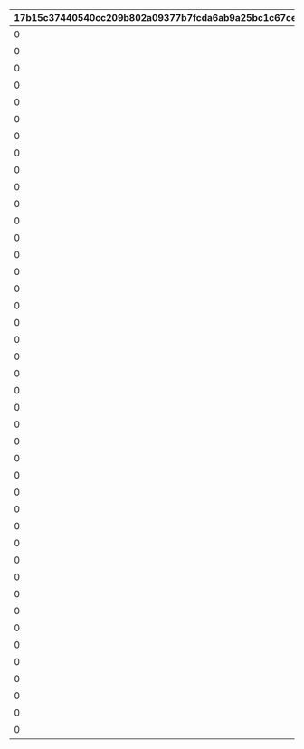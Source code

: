 |17b15c37440540cc209b802a09377b7fcda6ab9a25bc1c67cecd554f5b05825c|40fe94dc6970912090b9669628489db941821bd277bb4e8b2867268e9cb0ac63|063ae0d35c007f89c6a00ceabdb6eae74c71f5a4c67da4b194f4efc3b11cd431|b08083d5eea95bb82ca9a56443769ef12055576ee634e10d0f2114edb510ffd1|fb5982631dc27a1f4f8f32e1b58efc8078a212b410831f54248c11bf984eb6ac|4c467e5448c5b492e3d3dfcd535623f904cd464bf59cbba76dbcb5ea477ed73b|cc92b7a2bb933e3fe4a8de8c7b939736037a7fecdc82bb73f3b4de14ba64a07f|88551a6ca5dd657048a1f2da4ba4dfb5035e6f5ca6b5c1cf3ed6894afa342cdb|b7d93bb8453914449f1fd8529ce617f02022c6778bea141c5b2730fdda1b64f8|63832dce2b2576b8b39578bdbdc2ac250727324ce2c8d3914ab9f0bdba77fa6c|f0c20bf2dda242ab4ae415b8d6519c642b4b21f37727c36cd1768865ba478819|ad5794c0e0e5cc9f450df0b205592b5e7b615fa37b8e971a6178c96728a76d1d|d57c1214cb93b174c98e7353e9bae364d1a15c789b02105a91056f96cfe951af|87318fb8009bcdc66b41537dd5608bf51783feefd09c6659059900d9fa5bdec2|6481321b56225b6858f869489a59ea6ad17eded96e40a65f6bb27fa20854a260|
| --- | --- | --- | --- | --- | --- | --- | --- | --- | --- | --- | --- | --- | --- | --- |
|0|ねぇねぇ、騎士クン\n手伝ってあげようよ～|1|ヒヨリでっす♪\n元気いっぱいがんばるよ♪|1|0|0|1|1.4|お！\nあそこに困ってそうな人発見！|0|春咲 ひより|2|0|1001|
|0|わ、わたし、\nなに言ってるんだろ\nあはは…|1|みんなみたいに\nわたしも強くならなきゃ|1|0|0|1|1.4|大切な人を\n守れるようになりたい…って|0|草野 優衣|2|0|1002|
|0|少しは磨かれると思いますよ。|1|フェンシングを始めてみては？|1|0|0|1|1.4|キミに必要な集中力と感性が|0|士条 怜|2|0|1003|
|0|みそぎはねぇ、\nかくれんぼやりたい！|1|ねぇ、にいちゃん！|1|0|0|1|1.5|今日はなにして遊ぶ？|0|穂高 みそぎ|2|0|1004|
|0|私といっしょに…\nいかない？|1|風宮あかりです|1|0|0|1|1.4|ねぇ…|0|風宮 あかり|2|0|1006|
|0|食べ物の恨みは怖いのー|1|出雲宮子なのー|1|0|0|1|1.5|プリンたべたいのー|0|出雲 宮子|2|0|1007|
|0|いいよ。\n見られることは運命さ…|1|ボクは虹村雪。|1|0|0|1|1.4|キミもボクの美貌に\n吸い寄せられたんだね。|0|虹村 雪|2|0|1008|
|0|人呼んで「疾風の冥姫」!!|1|フッ…聞いて後悔するがいい！|1|0|0|1|1.4|我が真名は\nアンネローゼ・フォン・シュテッヒパルム！|0|柊杏奈|2|0|1009|
|0|ほんまおおきにやわ～♪|1|マホマホ王国のプリンセス、\nまほ姫どす|1|0|0|1|1.5|うさぎさん、\n運命の王子はんに巡りあわせてくれて|0|姫宮 真歩|2|0|1010|
|0|ここで会ったが\n100年目～！|1|衣之咲璃乃です！|1|0|0|1|1.4|生き別れたお兄ちゃんを探して\n三千世界！|0|衣之咲 璃乃|2|0|1011|
|0|…って、お願い！\n誰にも言わないでおいて～！|1|私はハツネ、\n結構強いんだよ。\nきらーん☆|1|0|0|1|1.4|ち、超能力って…\n何のことかな～？|0|柏崎 初音|2|0|1012|
|0|ヒデサイまぢ\nGF（グッドフィーリング）～♪|1|ちょす！\n美波鈴奈だよ～♪|1|0|0|1|1.4|一応カリスマ読モJKやってまっす！|0|美波 鈴奈|2|0|1016|
|0|でも、沖縄もとってもいいとこさー|1|はいたーい。\n喜屋武香織さー。|1|0|0|1|1.4|東京は遊園地みたいなところさー|0|喜屋武 香織|2|0|1017|
|0|イオちゃんって呼んでね。|1|支倉伊緒です。|1|0|0|1|1.4|先生って呼ばれるのは\nくすぐったいから|0|支倉 伊緒|2|0|1018|
|0|ミミをおいてかないでぇ～|1|ふえ…？\nミミ、むずかしいこと\nよくわかんない…|1|0|0|1|1.5|あ！/\お兄ちゃ～ん\nまってよ～|0|茜 ミミ|2|0|1020|
|0|ふぇぇぇぇぇん……|1|あ…あの…えっと…\n栗…林…くるみ…です……|1|0|0|1|1.5|あの……\nふぇ……|0|栗林 くるみ|2|0|1021|
|0|なんてありがとうございます！|1|風宮よりです。\nあああああ！|1|0|0|1|1.4|こんな私に貴重な時間を\n割いていただき、|0|風宮 より|2|0|1022|
|0|私こっち行きたいー\nね、早く早くー|1|私、アヤネ！\nぷうきちと一緒についてってあげるね！|1|0|0|1|1.5|おにいちゃんどこいくの？\nえ？|0|北条 綾音|2|0|1023|
|0|これて何か違う…\nあああすみません！|1|わっ…わっ…私、\n天野すずめといいます！|1|0|0|1|1.4|ふ、不束者ですが\nどうぞ末永く…って、|0|天野 すずめ|2|0|1025|
|0|離しませんわ………\n絶対に…!!|1|……クスクス…私は\n…倉石恵理子……|1|0|0|1|1.4|あなたは…運命の……\n伴侶……|0|倉石 恵理子|2|0|1027|
|0|…そうでしょ？？|1|佐々木咲恋よ。\nねえ、世の中に無駄なことが\n多すぎると思わない？|1|0|0|1|1.4|その無駄を省くことができれば、\nもっと余裕のある暮らしができるっ！|0|佐々木 咲恋|2|0|1028|
|0|あはは、\n私もまだまだだなぁ～|1|桜井望だよ！\nよろしくねっ|1|0|0|1|1.4|ぇっと…\nキミ、私のこと知らないの?!|0|桜井 望|2|0|1029|
|0|ショーグン、\nワタシと一緒に天下統一デース！|1|デケデケデンっ！|1|0|0|1|1.4|初めまして、\n私はニノン・ジュベール申すデス！|0|ニノン・ジュベール|2|0|1030|
|0|おかしいですね……|1|上喜しのぶです。\n手元のドクロが父です。|1|0|0|1|1.4|でもって私の隣にいるのが……\nえ、見えない？|0|上喜 しのぶ|2|0|1031|
|0|そう、\nオラのボケに突っ込める相方が…！|1|目指すはビッグな\nお笑い芸人だっぺ！|1|0|0|1|1.5|けんども\nそれには足りないモンが…|0|野戸まひる|2|0|1033|
|0|ちょ\nちょっと一杯飲んできます…！|1|あの…私…綾瀬ゆかりです…\nあの…ごめんなさい！|1|0|0|1|1.4|ちょっと緊張しちゃって…|0|綾瀬 ゆかり|2|0|1034|
|0|これ以上お話しすることは…\nないです！|1|氷川鏡華…です|1|0|0|1|1.5|知らない人とは話しちゃいけないので|0|氷川 鏡華|2|0|1036|
|0|私体が弱いから、\n30分に一度休憩しないと\nいけないんです。|1|柏崎…栞です。|1|0|0|1|1.4|……あ、アラーム。|0|柏崎 栞|2|0|1038|
|0|野に咲く花が、\n唯一の話相手です。|1|ふ、双葉碧です。|1|0|0|1|1.4|私、一人も友達がいなくて……|0|双葉 碧|2|0|1040|
|0|そう思っています。|1|三角千歌です。|1|0|0|1|1.4|私の歌声で、\n皆さんが幸せになってくれたらいいなって…|0|三角 千歌|2|0|1042|
|0|う、疑ってすまなかったな…|1|安芸真琴だ。|1|0|0|1|1.4|あぁ？\nお前のそいつの仲間か？|0|安芸 真琴|2|0|1043|
|0|わらわの偉大な力に\nひれ伏すがいい！\nはっはっは！|1|わらわこそは夜を総べる者！|1|0|0|1|1.4|生けとし生ける全ての者よ！|0|イリヤ・オーンスタイン|2|0|1044|
|0|ｌク、クウカに何かご用ですか!?|1|そこで騎士は妖精を乱暴に……|1|0|0|1|1.4|ぐふふふふ……はっ！|0|遠見 空花|2|0|1045|
|0|う～ん…\n猫ってホントに最高にゃ～♪|1|宮坂たまきにゃ♪\n猫はいいにゃよ？|1|0|0|1|1.4|自由気ままで♪\n寝て遊んで、食べてケンカして…|0|宮坂たまき|2|0|1046|
|0|…と思ったら\nバイトの時間だ！\nまたあとでね！|1|大神美冬よ！|1|0|0|1|1.4|それでは早速クエストに…|0|大神 美冬|2|0|1048|
|0|お姉ちゃんがぜ～んぶ\nやってあげるからね！|1|星野静流だよ！|1|0|0|1|1.4|クエストもバトルも\n掃除も洗濯も|0|星野静流|2|0|1049|
|0|学校では誰もが憧れる\nアイドル的な存在ってやつよ♪|1|アタシは玉泉美咲。|1|0|0|1|1.5|見ての通りの\nセクシー美少女で|0|玉泉美咲|2|0|1050|
|0|？？？？|1|？？？|1|0|0|1|1.4|？？？？|0|リマ|2|0|1052|
|0|そ、そこまでいうなら\nもらってやる|1|モニカ・ヴァイスヴィントだ。|1|0|0|1|1.5|菓子でつろうなどと\n稚拙な策を……|0|モニカ・ヴァイスヴィント|2|0|1053|
|0|そ、そこまでいうなら\nもらってやる|1|モニカ・ヴァイスヴィントだ。|1|0|0|1|1.5|菓子でつろうなどと\n稚拙な策を……|0|ペコリーヌ|2|0|1058|
|0|そ、そこまでいうなら\nもらってやる|1|モニカ・ヴァイスヴィントだ。|1|0|0|1|1.5|菓子でつろうなどと\n稚拙な策を……|0|コッコロ|2|0|1059|
|0|そ、そこまでいうなら\nもらってやる|1|モニカ・ヴァイスヴィントだ。|1|0|0|1|1.5|菓子でつろうなどと\n稚拙な策を……|0|キャル|2|0|1060|